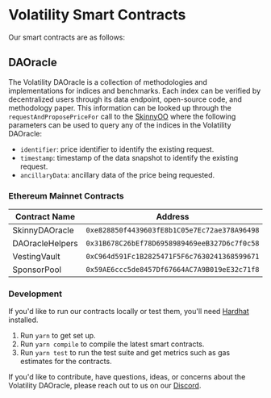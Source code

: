 # Volatility Smart Contracts

Our smart contracts are as follows:

## DAOracle
The Volatility DAOracle is a collection of methodologies and implementations for indices and benchmarks. Each index can be verified by decentralized users through its data endpoint, open-source code, and methodology paper. This information can be looked up through the `requestAndProposePriceFor` call to the [SkinnyOO](https://docs-git-doc-updates-uma.vercel.app/contracts/oracle/implementation/SkinnyOptimisticOracle#parameters-4) where the following parameters can be used to query any of the indices in the Volatility DAOracle:

* `identifier`: price identifier to identify the existing request.
* `timestamp`: timestamp of the data snapshot to identify the existing request.
* `ancillaryData`: ancillary data of the price being requested.

### Ethereum Mainnet Contracts
| Contract Name | Address | Etherscan |
| --- | --- | --- |
| SkinnyDAOracle | `0xe828850f4439603fE8b1C05e7Ec72ae378A96498` | [Link](https://etherscan.io/address/0xe828850f4439603fE8b1C05e7Ec72ae378A96498) |
| DAOracleHelpers | `0x31B678C26bEf78D6958989469eeB327D6c7f0c58` | [Link](https://etherscan.io/address/0x31B678C26bEf78D6958989469eeB327D6c7f0c58) |
| VestingVault | `0xC964d591Fc1B2825471F5F6c7630241368599671` | [Link](https://etherscan.io/address/0xC964d591Fc1B2825471F5F6c7630241368599671) |
| SponsorPool | `0x59AE6ccc5de8457Df67664AC7A9B019eE32c71f8` | [Link](https://etherscan.io/address/0x59AE6ccc5de8457Df67664AC7A9B019eE32c71f8) |


### Development
If you'd like to run our contracts locally or test them, you'll need [Hardhat](https://hardhat.org/) installed. 

1. Run `yarn` to get set up.
2. Run `yarn compile` to compile the latest smart contracts.
3. Run `yarn test` to run the test suite and get metrics such as gas estimates for the contracts.

If you'd like to contribute, have questions, ideas, or concerns about the Volatility DAOracle, please reach out to us on our [Discord](https://discord.gg/KswTYYKu).